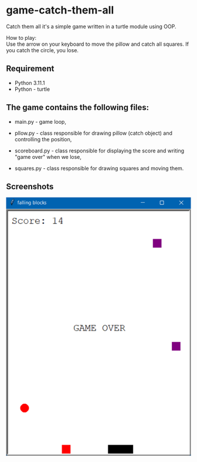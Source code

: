 # game-catch-them-all
Catch them all it's a simple game written in a turtle module using OOP.

How to play:\
Use the arrow on your keyboard to move the pillow and catch all squares. 
If you catch the circle, you lose. 

## Requirement 
- Python 3.11.1
- Python - turtle 
## The game contains the following files:

- main.py - game loop,

- pllow.py - class responsible for drawing pillow (catch object) and controlling the position,
- scoreboard.py - class responsible for displaying the score and writing "game over" when we lose,
- squares.py - class responsible for drawing squares and moving them.

## Screenshots

![App Screenshot](https://github.com/kinga1234/game-catch-them-all/blob/master/ScreenShots/Obraz1.png?raw=true)
